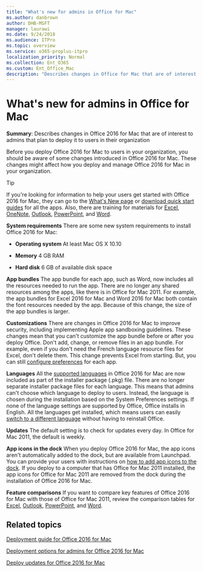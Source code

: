 ```yaml
---
title: "What's new for admins in Office for Mac"
ms.author: danbrown
author: DHB-MSFT
manager: laurawi
ms.date: 9/24/2018
ms.audience: ITPro
ms.topic: overview
ms.service: o365-proplus-itpro
localization_priority: Normal
ms.collection: Ent_O365
ms.custom: Ent_Office_Mac
description: "Describes changes in Office for Mac that are of interest to admins that plan to deploy it to users in their organization"
---
```


# What's new for admins in Office for Mac

 **Summary**: Describes changes in Office 2016 for Mac that are of interest to admins that plan to deploy it to users in their organization
  
Before you deploy Office 2016 for Mac to users in your organization, you should be aware of some changes introduced in Office 2016 for Mac. These changes might affect how you deploy and manage Office 2016 for Mac in your organization.
  
> [!TIP]
> If you're looking for information to help your users get started with Office 2016 for Mac, they can go to the [What's New page](https://support.office.com/article/95c8d81d-08ba-42c1-914f-bca4603e1426?#platform=mac) or [download quick start guides](https://support.office.com/article/5bccb480-0e5b-4b51-b072-66d3793ccad8) for all the apps. Also, there are training for materials for [Excel](https://support.office.com/article/7d77385f-9b97-41c6-b43e-6b11a4d4520f), [OneNote](https://support.office.com/article/a8dd68eb-3267-48ae-bbb0-4ad037306398), [Outlook](https://support.office.com/article/bdb79e7d-7a7f-4265-b7a5-75bf416e382e), [PowerPoint](https://support.office.com/article/9fe951b1-df67-4fb5-bf87-f1814a73bb99), and [Word](https://support.office.com/article/5913b68c-640a-4db1-8665-82ad0e6895fa). 
  
 **System requirements** There are some new system requirements to install Office 2016 for Mac: 
  
- **Operating system** At least Mac OS X 10.10 
    
- **Memory** 4 GB RAM 
    
- **Hard disk** 6 GB of available disk space 
    
 **App bundles** The app bundle for each app, such as Word, now includes all the resources needed to run the app. There are no longer any shared resources among the apps, like there is in Office for Mac 2011. For example, the app bundles for Excel 2016 for Mac and Word 2016 for Mac both contain the font resources needed by the app. Because of this change, the size of the app bundles is larger. 
  
 **Customizations** There are changes in Office 2016 for Mac to improve security, including implementing Apple app sandboxing guidelines. These changes mean that you can't customize the app bundle before or after you deploy Office. Don't add, change, or remove files in an app bundle. For example, even if you don't need the French language resource files for Excel, don't delete them. This change prevents Excel from starting. But, you can still [configure preferences](deploy-preferences-for-office-for-mac.md) for each app. 
  
 **Languages** All the [supported languages](https://support.office.com/article/26d30382-9fba-45dd-bf55-02ab03e2a7ec?#ID0EAABAAA=Mac) in Office 2016 for Mac are now included as part of the installer package (.pkg) file. There are no longer separate installer package files for each language. This means that admins can't choose which language to deploy to users. Instead, the language is chosen during the installation based on the System Preferences settings. If none of the language settings are supported by Office, Office installs in English. All the languages get installed, which means users can easily [switch to a different language](https://support.office.com/article/f5c54ff9-a6fa-4348-a43c-760e7ef148f8?#ID0EACAAA=Mac) without having to reinstall Office. 
  
 **Updates** The default setting is to check for updates every day. In Office for Mac 2011, the default is weekly. 
  
 **App icons in the dock** When you deploy Office 2016 for Mac, the app icons aren't automatically added to the dock, but are available from Launchpad. You can provide your users with instructions on [how to add app icons to the dock](https://support.office.com/article/95db1c14-45e7-450e-86ad-1134f7e80851). If you deploy to a computer that has Office for Mac 2011 installed, the app icons for Office for Mac 2011 are removed from the dock during the installation of Office 2016 for Mac.
  
 **Feature comparisons** If you want to compare key features of Office 2016 for Mac with those of Office for Mac 2011, review the comparison tables for [Excel](https://support.office.com/article/602a6c30-e6a6-47c5-9e0d-b16af397427a), [Outlook](https://support.office.com/article/f40accc7-de7e-48bd-a536-ba5af0e499b6), [PowerPoint](https://support.office.com/article/6213ffc8-c8bd-4073-acf8-1869180c6ae0), and [Word](https://support.office.com/article/ac41aed9-3d23-48de-8474-31515e29c48c).
  

## Related topics
[Deployment guide for Office 2016 for Mac](deployment-guide-for-office-for-mac.md)
  
[Deployment options for admins for Office 2016 for Mac](deployment-options-for-office-for-mac.md)
  
[Deploy updates for Office 2016 for Mac](deploy-updates-for-office-for-mac.md)


